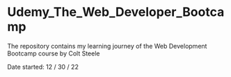 # Udemy_The_Web_Developer_Bootcamp
  The repository contains my learning journey of the Web Development Bootcamp course by Colt Steele

Date started: 12 / 30 / 22